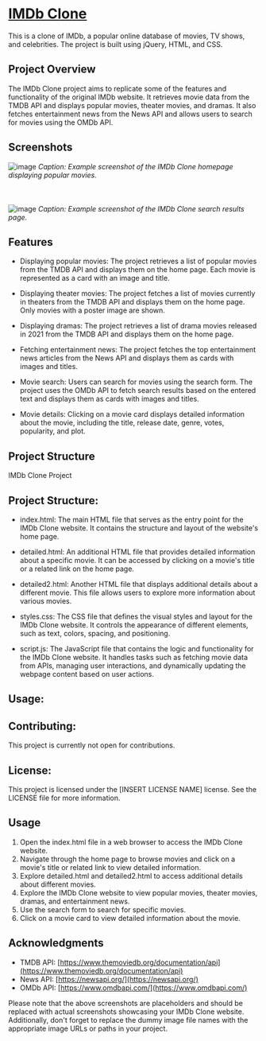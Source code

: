 # [IMDb Clone](https://e-for-eshaan.github.io/IMDb-website/)

This is a clone of IMDb, a popular online database of movies, TV shows, and celebrities. The project is built using jQuery, HTML, and CSS.

## Project Overview

The IMDb Clone project aims to replicate some of the features and functionality of the original IMDb website. It retrieves movie data from the TMDB API and displays popular movies, theater movies, and dramas. It also fetches entertainment news from the News API and allows users to search for movies using the OMDb API.


## Screenshots
![image](https://github.com/e-for-eshaan/IMDb-website/assets/76566992/c0ae7408-40bd-4a11-bcd1-230c3b096335)
*Caption: Example screenshot of the IMDb Clone homepage displaying popular movies.*
<br/>
<br/>
<br/>
<br/>
![image](https://github.com/e-for-eshaan/IMDb-website/assets/76566992/e479f0a8-1ff5-4f6b-807b-3ca9f44ae76a)
*Caption: Example screenshot of the IMDb Clone search results page.*


## Features

- Displaying popular movies: The project retrieves a list of popular movies from the TMDB API and displays them on the home page. Each movie is represented as a card with an image and title.

- Displaying theater movies: The project fetches a list of movies currently in theaters from the TMDB API and displays them on the home page. Only movies with a poster image are shown.

- Displaying dramas: The project retrieves a list of drama movies released in 2021 from the TMDB API and displays them on the home page.

- Fetching entertainment news: The project fetches the top entertainment news articles from the News API and displays them as cards with images and titles.

- Movie search: Users can search for movies using the search form. The project uses the OMDb API to fetch search results based on the entered text and displays them as cards with images and titles.

- Movie details: Clicking on a movie card displays detailed information about the movie, including the title, release date, genre, votes, popularity, and plot.

## Project Structure
IMDb Clone Project

Project Structure:
------------------
- index.html: The main HTML file that serves as the entry point for the IMDb Clone website. It contains the structure and layout of the website's home page.

- detailed.html: An additional HTML file that provides detailed information about a specific movie. It can be accessed by clicking on a movie's title or a related link on the home page.

- detailed2.html: Another HTML file that displays additional details about a different movie. This file allows users to explore more information about various movies.

- styles.css: The CSS file that defines the visual styles and layout for the IMDb Clone website. It controls the appearance of different elements, such as text, colors, spacing, and positioning.

- script.js: The JavaScript file that contains the logic and functionality for the IMDb Clone website. It handles tasks such as fetching movie data from APIs, managing user interactions, and dynamically updating the webpage content based on user actions.

Usage:
------

Contributing:
--------------
This project is currently not open for contributions.

License:
--------
This project is licensed under the [INSERT LICENSE NAME] license. See the LICENSE file for more information.


## Usage

1. Open the index.html file in a web browser to access the IMDb Clone website.
2. Navigate through the home page to browse movies and click on a movie's title or related link to view detailed information.
3. Explore detailed.html and detailed2.html to access additional details about different movies.
4. Explore the IMDb Clone website to view popular movies, theater movies, dramas, and entertainment news.
5. Use the search form to search for specific movies.
6. Click on a movie card to view detailed information about the movie.


## Acknowledgments

- TMDB API: [https://www.themoviedb.org/documentation/api](https://www.themoviedb.org/documentation/api)
- News API: [https://newsapi.org/](https://newsapi.org/)
- OMDb API: [https://www.omdbapi.com/](https://www.omdbapi.com/)

Please note that the above screenshots are placeholders and should be replaced with actual screenshots showcasing your IMDb Clone website. Additionally, don't forget to replace the dummy image file names with the appropriate image URLs or paths in your project.
